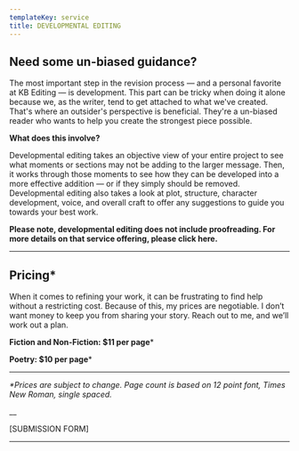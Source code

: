 ```yaml
---
templateKey: service
title: DEVELOPMENTAL EDITING
---
```

## Need some un-biased guidance?

The most important step in the revision process — and a personal favorite at KB Editing — is development. This part can be tricky when doing it alone because we, as the writer, tend to get attached to what we've created. That's where an outsider's perspective is beneficial. They're a un-biased reader who wants to help you create the strongest piece possible. 

**What does this involve?** 

Developmental editing takes an objective view of your entire project to see what moments or sections may not be adding to the larger message. Then, it works through those moments to see how they can be developed into a more effective addition — or if they simply should be removed. Developmental editing also takes a look at plot, structure, character development, voice, and overall craft to offer any suggestions to guide you towards your best work. 

**Please note, developmental editing does not include proofreading. For more details on that service offering, please click here.**

- - -

## **Pricing***

When it comes to refining your work, it can be frustrating to find help without a restricting cost. Because of this, my prices are negotiable. I don’t want money to keep you from sharing your story. Reach out to me, and we’ll work out a plan.

**Fiction and Non-Fiction: $11 per page***   

**Poetry: $10 per page***

- - -

_\*Prices are subject to change. Page count is based on 12 point font, Times New Roman, single spaced._

__

\[SUBMISSION FORM]

- - -
